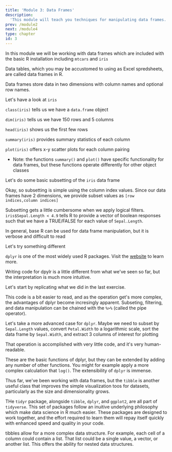```yaml
---
title: 'Module 3: Data Frames'
description:
  'This module will teach you techniques for manipulating data frames.'
prev: /module2
next: /module4
type: chapter
id: 3
---
```


<exercise id="1" title="What's a data frame?">

In this module we will be working with data frames which are included with the basic R installation including ```mtcars``` and ```iris```

Data tables, which you may be accustomed to using as Excel spredsheets, are called data frames in R.

Data frames store data in two dimensions with column names and optional row names.

Let's have a look at ```iris```

<codeblock id="03_01">
</codeblock>

```class(iris)``` tells us we have a ```data.frame``` object

```dim(iris)``` tells us we have 150 rows and 5 columns

```head(iris)``` shows us the first few rows

```summary(iris)``` provides summary statistics of each column

```plot(iris)``` offers x-y scatter plots for each column pairing

* Note: the functions ```summary()``` and ```plot()``` have specific functionality for data frames, but these functions operate differently for other object classes

</exercise>

<exercise id="2" title="subset a data frame">

Let's do some basic subsetting of the ```iris``` data frame

<codeblock id="03_02">
</codeblock>

Okay, so subsetting is simple using the column index values. Since our data frames have 2 dimensions, we provide subset values as ```[row indices,column indices]```

Subsetting gets a little cumbersome when we apply logical filters. ```iris$Sepal.Length < 4.9``` tells R to provide a vector of boolean responses such that we have a TRUE/FALSE for each value of ```Sepal.Length```.

In general, base R can be used for data frame manipulation, but it is verbose and difficult to read

Let's try something different

</exercise>

<exercise id="3" title="dplyr">

```dplyr``` is one of the most widely used R packages. Visit the [website](https://dplyr.tidyverse.org/) to learn more.

Writing code for dpylr is a little different from what we've seen so far, but the interpretation is much more intuitive.

Let's start by replicating what we did in the last exercise.

<codeblock id="03_03">
</codeblock>

This code is a bit easier to read, and as the operation get's more complex, the advantages of dplyr become incresingly apparent. Subseting, filtering, and data manipulation can be chained with the ```%>%``` (called the pipe operator).

</exercise>

<exercise id="3" title="dplyr (continued)">

Let's take a more advanced case for ```dplyr```. Maybe we need to subset by ```Sepal.Length``` values, convert ```Petal.Width``` to a logarithmic scale, sort the data frame by ```Sepal.Width```, and extract 3 columns of interest for plotting

<codeblock id="03_04">
</codeblock>

That operation is accomplished with very little code, and it's very human-readable.

These are the basic functions of dplyr, but they can be extended by adding any number of other functions. You might for example apply a more complex calculation that ```log()```. The extensibility of ```dplyr``` is immense.

Thus far, we've been working with data frames, but the ```tibble``` is another useful class that improves the simple visualization toos for datasets, particularly as the size and dimensionality grows.

</exercise>

<exercise id="3" title="tidyr and tibble">

THe ```tidyr``` package, alongside ```tibble```, ```dplyr```, and ```ggplot2```, are all part of ```tidyverse```. This set of packages follow an inuitive underlying philosophy which make data science in R much easier. These packages are designed to work together, and the effort required to learn them will repay itself quickly with enhanced speed and quality in your code.

tibbles allow for a more complex data structure. For example, each cell of a column could contain a list. That list could be a single value, a vector, or another list. This offers the ability for nested data structures.

<codeblock id="03_05">
</codeblock>



</exercise>
